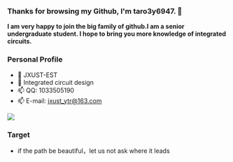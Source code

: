 ### Thanks for browsing my Github, I'm taro3y6947. 👋
**I am very happy to join the big family of github.I am a senior undergraduate student. I hope to bring you more knowledge of integrated circuits.**
### Personal Profile                               
- 🔭 JXUST-EST            
- 🌱 Integrated circuit design
- 📫 QQ: 1033505190
- 📫 E-mail: jxust_ytr@163.com      

 ![](https://github-readme-stats.vercel.app/api?username=taro3y6947&show_icons=true&theme=tokyonight)
### Target
- if the path be beautiful，let us not ask where it leads 

